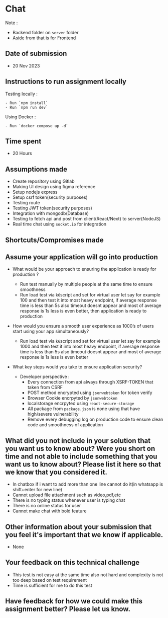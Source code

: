 # Chat
 
Note :

- Backend folder on `server` folder
- Aside from that is for Frontend

## Date of submission

- 20 Nov 2023

## Instructions to run assignment locally
   Testing locally :

    - Run `npm install`
    - Run `npm run dev`

   Using Docker :

    - Run `docker compose up -d`
   
## Time spent

- 20 Hours

## Assumptions made

- Create repository using Gitlab
- Making UI design using figma reference 
- Setup nodejs express
- Setup csrf token(security purposes)
- Testing route 
- Testing JWT token(security purposes)
- Integration with mongodb(Database)
- Testing to fetch api and post from client(React/Next) to server(NodeJS)
- Real time chat using `socket.io` for integration 

## Shortcuts/Compromises made

## Assume your application will go into production

- What would be your approach to ensuring the application is ready for production ? 
  - Run test manually by multiple people at the same time to ensure smoothness
  - Run load test via `k6`script and set for virtual user let say for example 100 and then test it into most heavy endpoint, if average response time is less than 5s also timeout doesnt appear and most of average response is 1s less is even better, then application is ready to production

- How would you ensure a smooth user experience as 1000’s of users start using your app simultaneously?
    - Run load test via `k6`script and set for virtual user let say for example 1000 and then test it into most heavy endpoint, if average response time is less than 5s also timeout doesnt appear and most of average response is 1s less is even better

- What key steps would you take to ensure application security?
  - Developer perspective : 
    - Every connection from api always through XSRF-TOKEN that taken from CSRF
    - POST method encrypted using `jsonwebtoken` for token verify
    - Browser Cookie encrpyted by `jsonwebtoken`
    - localstorage encrpyted using `react-secure-storage`
    - All package from `package.json` is none using that have high/severe vulnerability
    - Remove every debugging log on production code to ensure clean code and smoothness of application


## What did you not include in your solution that you want us to know about? Were you short on time and not able to include something that you want us to know about? Please list it here so that we know that you considered it.

- In chatbox if i want to add more than one line cannot do it(in whatsapp is shift+enter for new line)
- Cannot upload file attachment such as video,pdf,etc
- There is no typing status whenever user is typing chat
- There is no online status for user
- Cannot make chat with bold feature

## Other information about your submission that you feel it's important that we know if applicable.
    
- None

## Your feedback on this technical challenge
    
- This test is not easy at the same time also not hard and complexity is not too deep based on test requirement 
- Time is sufficient for me to do this test
   
## Have feedback for how we could make this assignment better? Please let us know.